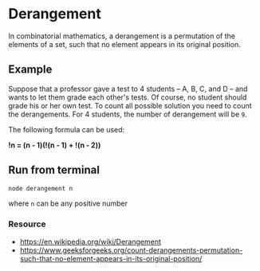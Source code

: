 # Derangement
In combinatorial mathematics, a derangement is a permutation of the elements of a set, such that no element appears in its original position.

## Example
Suppose that a professor gave a test to 4 students – A, B, C, and D – and wants to let them grade each other's tests. Of course, no student should grade his or her own test. To count all possible solution you need to count the derangements. For 4 students, the number of derangement will be `9`.

The following formula can be used:

**!n = (n - 1)(!(n - 1) + !(n - 2))**

## Run from terminal
```sh
node derangement n
```
where `n` can be any positive number

### Resource
* https://en.wikipedia.org/wiki/Derangement
* https://www.geeksforgeeks.org/count-derangements-permutation-such-that-no-element-appears-in-its-original-position/
